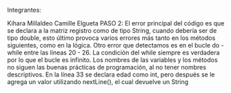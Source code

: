 Integrantes:

Kihara Millaldeo
Camille Elgueta
PASO 2: El error principal del código es que se declara a la matriz registro como de tipo String, cuando debería ser de tipo double, esto último provoca varios errores más tanto en los métodos siguientes, como en la lógica. Otro error que detectamos es en el bucle do - while entre las líneas 20 - 26. La condición del while siempre es verdadera por lo que el bucle es infinito. Los nombres de las variables y los métodos no siguen las buenas prácticas de programación, al no tener nombres descriptivos. En la línea 33 se declara edad como int, pero después se le agrega un valor utilizando nextLine(), el cual devuelve un String